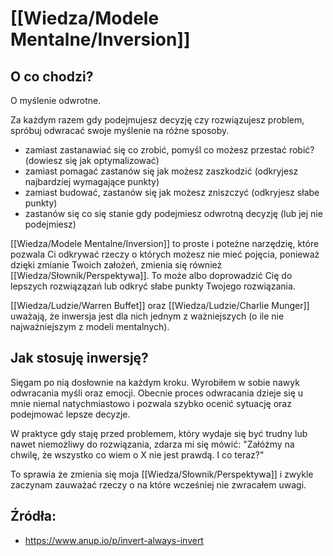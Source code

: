 # [[Wiedza/Modele Mentalne/Inversion]]
## O co chodzi? 
O myślenie odwrotne.

Za każdym razem gdy podejmujesz decyzję czy rozwiązujesz problem, spróbuj odwracać swoje myślenie na różne sposoby.

- zamiast zastanawiać się co zrobić, pomyśl co możesz przestać robić? (dowiesz się jak optymalizować)
- zamiast pomagać zastanów się jak możesz zaszkodzić (odkryjesz najbardziej wymagające punkty)
- zamiast budować, zastanów się jak możesz zniszczyć (odkryjesz słabe punkty)
- zastanów się co się stanie gdy podejmiesz odwrotną decyzję (lub jej nie podejmiesz)

[[Wiedza/Modele Mentalne/Inversion]] to proste i poteżne narzędzię, które pozwala Ci odkrywać rzeczy o których możesz nie mieć pojęcia, ponieważ dzięki zmianie Twoich założeń, zmienia się również [[Wiedza/Słownik/Perspektywa]]. To może albo doprowadzić Cię do lepszych rozwiązązań lub odkryć słabe punkty Twojego rozwiązania.  

[[Wiedza/Ludzie/Warren Buffet]] oraz [[Wiedza/Ludzie/Charlie Munger]] uważają, że inwersja jest dla nich jednym z ważniejszych (o ile nie najważniejszym z modeli mentalnych).

## Jak stosuję inwersję?
Sięgam po nią dosłownie na każdym kroku. Wyrobiłem w sobie nawyk odwracania myśli oraz emocji. Obecnie proces odwracania dzieje się u mnie niemal natychmiastowo i pozwala szybko ocenić sytuację oraz podejmować lepsze decyzje. 

W praktyce gdy staję przed problemem, który wydaje się być trudny lub nawet niemożliwy do rozwiązania, zdarza mi się mówić: "Załóżmy na chwilę, że wszystko co wiem o X nie jest prawdą. I co teraz?"

To sprawia że zmienia się moja [[Wiedza/Słownik/Perspektywa]] i zwykle zaczynam zauważać rzeczy o na które wcześniej nie zwracałem uwagi. 

## Źródła:
- https://www.anup.io/p/invert-always-invert
